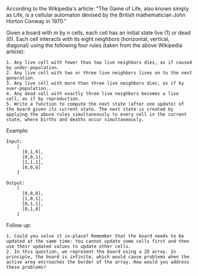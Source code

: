 According to the Wikipedia's article: "The Game of Life, also known simply as Life, is a cellular automaton devised by the British mathematician John Horton Conway in 1970."

Given a board with m by n cells, each cell has an initial state live (1) or dead (0). Each cell interacts with its eight neighbors (horizontal, vertical, diagonal) using the following four rules (taken from the above Wikipedia article):

    1. Any live cell with fewer than two live neighbors dies, as if caused by under-population.
    2. Any live cell with two or three live neighbors lives on to the next generation.
    3. Any live cell with more than three live neighbors dies, as if by over-population..
    4. Any dead cell with exactly three live neighbors becomes a live cell, as if by reproduction.
    5. Write a function to compute the next state (after one update) of the board given its current state. The next state is created by applying the above rules simultaneously to every cell in the current state, where births and deaths occur simultaneously.

Example:

    Input: 
        [
          [0,1,0],
          [0,0,1],
          [1,1,1],
          [0,0,0]
        ]

    Output: 
        [
          [0,0,0],
          [1,0,1],
          [0,1,1],
          [0,1,0]
        ]

Follow up:

    1. Could you solve it in-place? Remember that the board needs to be updated at the same time: You cannot update some cells first and then use their updated values to update other cells.
    2. In this question, we represent the board using a 2D array. In principle, the board is infinite, which would cause problems when the active area encroaches the border of the array. How would you address these problems?